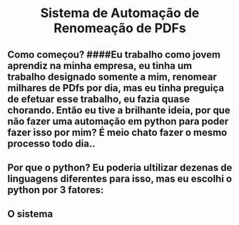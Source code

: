 <h1 align='center'>Sistema de Automação de Renomeação de PDFs

<h2>Como começou?
 ####Eu trabalho como jovem aprendiz na minha empresa, eu tinha um trabalho designado somente a mim, renomear milhares de PDfs por dia, mas eu tinha preguiça de efetuar esse trabalho, eu fazia quase chorando. Então eu tive a brilhante ideia, por que não fazer uma automação em python para poder fazer isso por mim? É meio chato fazer o mesmo processo todo dia..</p>
<h2>Por que o python?
  Eu poderia ultilizar dezenas de linguagens diferentes para isso, mas eu escolhi o python por 3 fatores:</p>
<h2>O sistema
